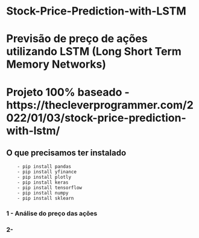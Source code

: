 # Stock-Price-Prediction-with-LSTM


<h1> Previsão de preço de ações utilizando LSTM (Long Short Term Memory Networks) <h1>
  <p> Projeto 100% baseado - https://thecleverprogrammer.com/2022/01/03/stock-price-prediction-with-lstm/</p>

## O que precisamos ter instalado 
        - pip install pandas
        - pip install yfinance
        - pip install plotly
        - pip install keras
        - pip install tensorflow
        - pip install numpy
        - pip install sklearn

<h3> 1 - Análise do preço das ações <h3>
 
<h3> 2- <h3>
